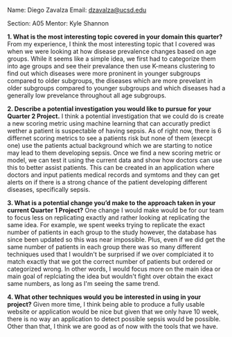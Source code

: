 Name: Diego Zavalza
Email: dzavalza@ucsd.edu

Section: A05
Mentor: Kyle Shannon

**1. What is the most interesting topic covered in your domain this quarter?**
From my experience, I think the most interesting topic that I covered was when we were looking at how disease prevalence changes based on age groups. While it seems like a simple idea, we first had to categorize them into age groups and see their prevalance then use K-means clustering to find out which diseases were more proninent in younger subgroups compared to older subgroups, the diseases which are more prevelant in older subgroups compared to younger subgroups and which diseases had a generally low prevelance throughout all age subgroups.

**2. Describe a potential investigation you would like to pursue for your Quarter 2 Project.**
I think a potential investigation that we could do is create a new scoring metric using machine learning that can accuratly predict wether a patient is suspectable of having sepsis. As of right now, there is 6 differnet scoring metrics to see a patients risk but none of them (execpt one) use the patients actual background which we are starting to notice may lead to them developing sepsis. Once we find a new scoring metric or model, we can test it using the current data and show how doctors can use this to better assist patients. This can be created in an application where doctors and input patients medical records and symtoms and they can get alerts on if there is a strong chance of the patient developing different diseases, specifically sepsis. 

**3. What is a potential change you’d make to the approach taken in your current Quarter 1 Project?**
One change I would make would be for our team to focus less on replicating exactly and rather looking at replicating the same idea. For example, we spent weeks trying to replicate the exact number of patients in each group to the study however, the database has since been updated so this was near impossible. Plus, even if we did get the same number of patients in each group there was so many different techniques  used that I wouldn't be surprised if we over complciated it to match exactly that we got the correct number of patients but ordered or categorized wrong. In other words, I would focus more on the main idea or main goal of replciating the idea but wouldn't fight over obtain the exact same numbers, as long as I'm seeing the same trend.

**4. What other techniques would you be interested in using in your project?**
Given more time, I think being able to produce a fully usable website or application would be nice but given that we only have 10 week, there is no way an application to detect possible sepsis would be possible. Other than that, I think we are good as of now with the tools that we have.


